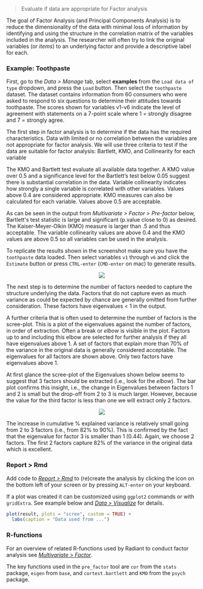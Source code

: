> Evaluate if data are appropriate for Factor analysis

The goal of Factor Analysis (and Principal Components Analysis) is to reduce the dimensionality of the data with minimal loss of information by identifying and using the structure in the correlation matrix of the variables included in the analysis. The researcher will often try to link the original variables (or _items_) to an underlying factor and provide a descriptive label for each.

### Example: Toothpaste

First, go to the _Data > Manage_ tab, select **examples** from the `Load data of type` dropdown, and press the `Load` button. Then select the `toothpaste` dataset. The dataset contains information from 60 consumers who were asked to respond to six questions to determine their attitudes towards toothpaste. The scores shown for variables v1-v6 indicate the level of agreement with statements on a 7-point scale where 1 = strongly disagree and 7 = strongly agree.

The first step in factor analysis is to determine if the data has the required characteristics. Data with limited or no correlation between the variables are not appropriate for factor analysis. We will use three criteria to test if the data are suitable for factor analysis:  Bartlett, KMO, and Collinearity for each variable

The KMO and Bartlett test evaluate all available data together. A KMO value over 0.5 and a significance level for the Bartlett’s test below 0.05 suggest there is substantial correlation in the data. Variable collinearity indicates how strongly a single variable is correlated with other variables. Values above 0.4 are considered appropriate. KMO measures can also be calculated for each variable. Values above 0.5 are acceptable.

As can be seen in the output from _Multivariate > Factor > Pre-factor_ below, Bartlett's test statistic is large and significant (p.value close to 0) as desired. The Kaiser-Meyer-Olkin (KMO) measure is larger than .5 and thus acceptable. The variable collinearity values are above 0.4 and the KMO values are above 0.5 so all variables can be used in the analysis.

To replicate the results shown in the screenshot make sure you have the `toothpaste` data loaded. Then select variables `v1` through `v6` and click the `Estimate` button or press `CTRL-enter` (`CMD-enter` on mac) to generate results.

<p align="center"><img src="figures_multivariate/pre_factor_summary.png"></p>

The next step is to determine the number of factors needed to capture the structure underlying the data. Factors that do not capture even as much variance as could be expected by chance are generally omitted from further consideration. These factors have eigenvalues < 1 in the output.

A further criteria that is often used to determine the number of factors is the scree-plot. This is a plot of the eigenvalues against the number of factors, in order of extraction. Often a break or _elbow_ is visible in the plot. Factors up to and including this elbow are selected for further analysis if they all have eigenvalues above 1. A set of factors that explain more than 70% of the variance in the original data is generally considered acceptable. The eigenvalues for all factors are shown above. Only two factors have eigenvalues above 1.

At first glance the scree-plot of the Eigenvalues shown below seems to suggest that 3 factors should be extracted (i.e., look for the _elbow_). The bar plot confirms this insight, i.e., the change in Eigenvalues between factors 1 and 2 is small but the drop-off from 2 to 3 is much larger. However, because the value for the third factor is less than one we will extract only 2 factors.

<p align="center"><img src="figures_multivariate/pre_factor_plot.png"></p>

The increase in cumulative % explained variance is relatively small going from 2 to 3 factors (i.e., from 82% to 90%). This is confirmed by the fact that the eigenvalue for factor 3 is smaller than 1 (0.44). Again, we choose 2 factors. The first 2 factors capture 82% of the variance in the original data which is excellent.

### Report > Rmd

Add code to <a href="https://radiant-rstats.github.io/docs/data/report_rmd.html" target="_blank">_Report > Rmd_</a> to (re)create the analysis by clicking the <i title="report results" class="fa fa-edit"></i> icon on the bottom left of your screen or by pressing `ALT-enter` on your keyboard. 

If a plot was created it can be customized using `ggplot2` commands or with `gridExtra`. See example below and <a href="https://radiant-rstats.github.io/docs/data/visualize.html" target="_blank">_Data > Visualize_</a> for details.

```r
plot(result, plots = "scree", custom = TRUE) + 
  labs(caption = "Data used from ...")
```

### R-functions

For an overview of related R-functions used by Radiant to conduct factor analysis see <a href = "https://radiant-rstats.github.io/radiant.multivariate/reference/index.html#section-multivariate-factor" target="_blank">_Multivariate > Factor_</a>.

The key functions used in the `pre_factor` tool are `cor` from the `stats` package, `eigen` from `base`, and `cortest.bartlett` and `KMO` from the `psych` package. 

